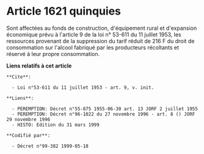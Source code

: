 # Article 1621 quinquies

Sont affectées au fonds de construction, d'équipement rural et d'expansion économique prévu à l'article 9 de la loi n° 53-611
du 11 juillet 1953, les ressources provenant de la suppression du tarif réduit de 216 F du droit de consommation sur l'alcool
fabriqué par les producteurs récoltants et réservé à leur propre consommation.

**Liens relatifs à cet article**

	**Cite**:

	  - Loi n°53-611 du 11 juillet 1953 - art. 9, v. init.

	**Liens**:

	  - PEREMPTION: Décret n°55-875 1955-06-30 art. 13 JORF 2 juillet 1955
	  - PEREMPTION: Décret n°96-1022 du 27 novembre 1996 - art. 8 () JORF 29 novembre 1996
	  - HISTO: Edition du 31 mars 1999

	**Codifié par**:

	  - Décret n°99-382 1999-05-18
